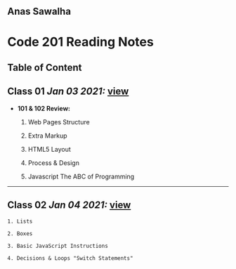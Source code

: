 ## Anas Sawalha

# Code 201 Reading Notes

## Table of Content 


## Class 01  *Jan 03 2021:* [view](https://anassawalha95.github.io/reading-notes-2/Class%2001)

* **101 & 102 Review:** 
    1. Web Pages Structure
    
    2. Extra Markup
    
    3. HTML5 Layout
    
    4. Process & Design
    
    5. Javascript The ABC of Programming

---


## Class 02  *Jan 04 2021:* [view](https://anassawalha95.github.io/reading-notes-2/Class%2002)

    1. Lists 

    2. Boxes 

    3. Basic JavaScript Instructions

    4. Decisions & Loops "Switch Statements"



